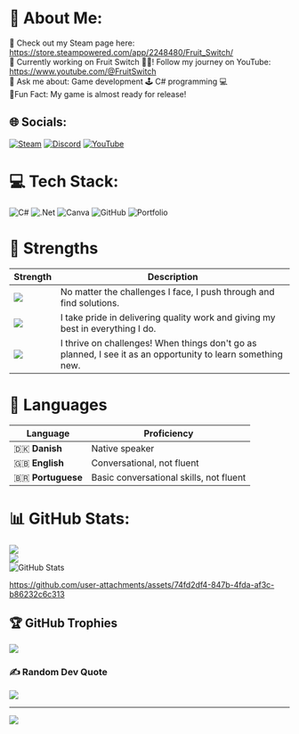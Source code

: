 # 💫 About Me:
🔗 Check out my Steam page here: https://store.steampowered.com/app/2248480/Fruit_Switch/<br>🔭 Currently working on Fruit Switch 🍉🍊! Follow my journey on YouTube: https://www.youtube.com/@FruitSwitch<br>🤔 Ask me about: Game development 🕹️ C# programming 💻<br>🎉Fun Fact: My game is almost ready for release!


## 🌐 Socials:
[![Steam](https://img.shields.io/badge/Steam-%2300BFFF.svg?style=flat&logo=steam&logoColor=white)](https://store.steampowered.com/app/2248480/Fruit_Switch/)
[![Discord](https://img.shields.io/badge/Discord-%237289DA.svg?logo=discord&logoColor=white)](https://discord.gg/fruitswitchdeveloper) 
[![YouTube](https://img.shields.io/badge/YouTube-%23FF0000.svg?logo=YouTube&logoColor=white)](https://www.youtube.com/@CodeByScript)

# 💻 Tech Stack:
![C#](https://img.shields.io/badge/c%23-%23239120.svg?style=for-the-badge&logo=csharp&logoColor=white) ![.Net](https://img.shields.io/badge/.NET-5C2D91?style=for-the-badge&logo=.net&logoColor=white) ![Canva](https://img.shields.io/badge/Canva-%2300C4CC.svg?style=for-the-badge&logo=Canva&logoColor=white) ![GitHub](https://img.shields.io/badge/github-%23121011.svg?style=for-the-badge&logo=github&logoColor=white) ![Portfolio](https://img.shields.io/badge/Portfolio-%23000000.svg?style=for-the-badge&logo=firefox&logoColor=#FF7139)

# 💪 Strengths
| Strength                      | Description                                               |
|-------------------------------|-----------------------------------------------------------|
| ![](https://img.shields.io/badge/Never%20Give%20Up-%E2%9A%A1%EF%B8%8F-red)  | No matter the challenges I face, I push through and find solutions. |
| ![](https://img.shields.io/badge/Always%20Striving%20for%20Excellence-%F0%9F%8C%B1-yellow) | I take pride in delivering quality work and giving my best in everything I do. |
| ![](https://img.shields.io/badge/Learning%20from%20Failures-%F0%9F%93%9A-blue)   | I thrive on challenges! When things don't go as planned, I see it as an opportunity to learn something new. |


# 🏡 Languages
| Language      | Proficiency                                        |
|---------------|----------------------------------------------------|
| 🇩🇰 **Danish**    | Native speaker                                     |
| 🇬🇧 **English**   | Conversational, not fluent                         |
| 🇧🇷 **Portuguese**| Basic conversational skills, not fluent           |


# 📊 GitHub Stats:
![](https://github-readme-stats.vercel.app/api/top-langs/?username=PlutoGamerpro&theme=dark&hide_border=false&include_all_commits=true&count_private=false&layout=compact&random=123456)<br/>
![](https://github-readme-streak-stats.herokuapp.com/?user=PlutoGamerpro&theme=dark&hide_border=false)<br/>
![GitHub Stats](https://github-readme-stats.vercel.app/api?username=PlutoGamerpro&theme=dark&hide_border=true&include_all_commits=true&count_private=false)





https://github.com/user-attachments/assets/74fd2df4-847b-4fda-af3c-b86232c6c313





## 🏆 GitHub Trophies
![](https://github-profile-trophy.vercel.app/?username=Code-By-Script&theme=gruvbox&no-frame=false&no-bg=true&margin-w=4)

### ✍️ Random Dev Quote
![](https://quotes-github-readme.vercel.app/api?type=horizontal&theme=radical)

---
[![](https://visitcount.itsvg.in/api?id=Code-By-Script&icon=0&color=0)](https://visitcount.itsvg.in)
